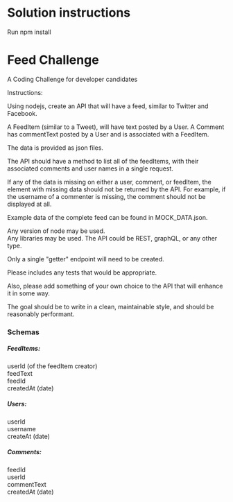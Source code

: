 # Solution instructions

Run npm install


# Feed Challenge
A Coding Challenge for developer candidates

Instructions:

Using nodejs, create an API that will have a feed, similar to Twitter and Facebook.

A FeedItem (similar to a Tweet), will have text posted by a User.
A Comment has commentText posted by a User and is associated with a FeedItem.

The data is provided as json files.

The API should have a method to list all of the feedItems, with their associated 
comments and user names in a single request.

If any of the data is missing on either a user, comment, or feedItem, 
the element with missing data should not be returned by the API.
For example, if the username of a commenter is missing, the comment should not be displayed at all.


Example data of the complete feed can be found in MOCK_DATA.json.

Any version of node may be used.  
Any libraries may be used.
The API could be REST, graphQL, or any other type.

Only a single "getter" endpoint will need to be created.

Please includes any tests that would be appropriate.

Also, please add something of your own choice to the API that will enhance it in some way.

The goal should be to write in a clean, maintainable style, and should be reasonably performant.


### Schemas

##### FeedItems:
userId (of the feedItem creator)\
feedText\
feedId\
createdAt (date)

##### Users:
userId\
username\
createAt (date)

##### Comments:
feedId\
userId\
commentText\
createdAt (date)


